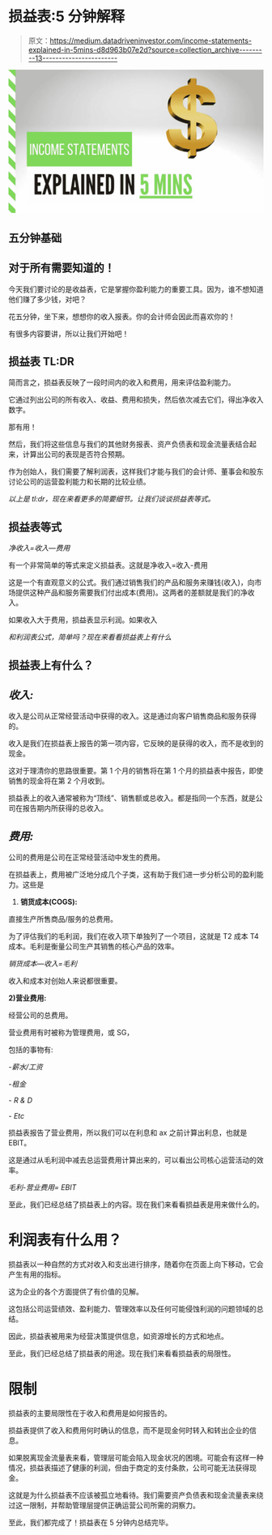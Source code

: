 # 损益表:5 分钟解释

> 原文：<https://medium.datadriveninvestor.com/income-statements-explained-in-5mins-d8d963b07e2d?source=collection_archive---------13----------------------->

![](img/ed2a93dcf1850e88a5cd36f0eef21cbc.png)

## 五分钟基础

## 对于所有需要知道的！

今天我们要讨论的是收益表，它是掌握你盈利能力的重要工具。因为，谁不想知道他们赚了多少钱，对吧？

花五分钟，坐下来，想想你的收入报表。你的会计师会因此而喜欢你的！

有很多内容要讲，所以让我们开始吧！

## **损益表 TL:DR**

简而言之，损益表反映了一段时间内的收入和费用，用来评估盈利能力。

它通过列出公司的所有收入、收益、费用和损失，然后依次减去它们，得出净收入数字。

那有用！

然后，我们将这些信息与我们的其他财务报表、资产负债表和现金流量表结合起来，计算出公司的表现是否符合预期。

作为创始人，我们需要了解利润表，这样我们才能与我们的会计师、董事会和股东讨论公司的运营盈利能力和长期的比较业绩。

*以上是 tl:dr，现在来看更多的简要细节。让我们谈谈损益表等式。*

## **损益表等式**

*净收入=收入—费用*

有一个非常简单的等式来定义损益表。这就是净收入=收入-费用

这是一个有直观意义的公式。我们通过销售我们的产品和服务来赚钱(收入)，向市场提供这种产品和服务需要我们付出成本(费用)。这两者的差额就是我们的净收入。

如果收入大于费用，损益表显示利润。如果收入

*和利润表公式，简单吗？现在来看看损益表上有什么*

## 损益表上有什么？

## ***收入:***

收入是公司从正常经营活动中获得的收入。这是通过向客户销售商品和服务获得的。

收入是我们在损益表上报告的第一项内容，它反映的是获得的收入，而不是收到的现金。

这对于理清你的思路很重要。第 1 个月的销售将在第 1 个月的损益表中报告，即使销售的现金将在第 2 个月收到。

损益表上的收入通常被称为“顶线”、销售额或总收入。都是指同一个东西，就是公司在报告期内所获得的总收入。

## ***费用:***

公司的费用是公司在正常经营活动中发生的费用。

在损益表上，费用被广泛地分成几个子类，这有助于我们进一步分析公司的盈利能力。这些是

1.  **销货成本(COGS):**

直接生产所售商品/服务的总费用。

为了评估我们的毛利润，我们在收入项下单独列了一个项目，这就是 T2 成本 T4 成本。毛利是衡量公司生产其销售的核心产品的效率。

*销货成本—收入=毛利*

收入和成本对创始人来说都很重要。

**2)营业费用:**

经营公司的总费用。

营业费用有时被称为管理费用，或 SG，

包括的事物有:

*-薪水/工资*

*-租金*

*- R & D*

*- Etc*

损益表报告了营业费用，所以我们可以在利息和 ax 之前计算出利息，也就是 EBIT。

这是通过从毛利润中减去总运营费用计算出来的，可以看出公司核心运营活动的效率。

*毛利-营业费用= EBIT*

至此，我们已经总结了损益表上的内容。现在我们来看看损益表是用来做什么的。

# **利润表有什么用？**

损益表以一种自然的方式对收入和支出进行排序，随着你在页面上向下移动，它会产生有用的指标。

这为企业的各个方面提供了有价值的见解。

这包括公司运营绩效、盈利能力、管理效率以及任何可能侵蚀利润的问题领域的总结。

因此，损益表被用来为经营决策提供信息，如资源增长的方式和地点。

至此，我们已经总结了损益表的用途。现在我们来看看损益表的局限性。

# **限制**

损益表的主要局限性在于收入和费用是如何报告的。

损益表提供了收入和费用何时确认的信息，而不是现金何时转入和转出企业的信息。

如果脱离现金流量表来看，管理层可能会陷入现金状况的困境。可能会有这样一种情况，损益表描述了健康的利润，但由于商定的支付条款，公司可能无法获得现金。

这就是为什么损益表不应该被孤立地看待。我们需要资产负债表和现金流量表来绕过这一限制，并帮助管理层提供正确运营公司所需的洞察力。

至此，我们都完成了！损益表在 5 分钟内总结完毕。